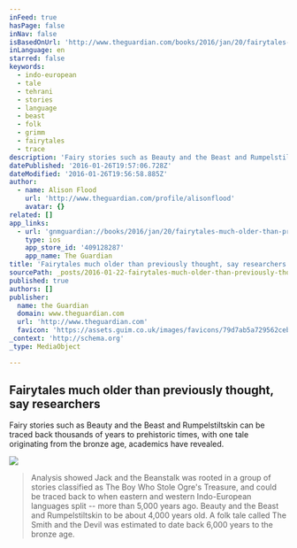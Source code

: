 ```yaml
---
inFeed: true
hasPage: false
inNav: false
isBasedOnUrl: 'http://www.theguardian.com/books/2016/jan/20/fairytales-much-older-than-previously-thought-say-researchers?CMP=fb_a-culture_b-gdnculture'
inLanguage: en
starred: false
keywords:
  - indo-european
  - tale
  - tehrani
  - stories
  - language
  - beast
  - folk
  - grimm
  - fairytales
  - trace
description: 'Fairy stories such as Beauty and the Beast and Rumpelstiltskin can be traced back thousands of years to prehistoric times, with one tale originating from the bronze age, academics have revealed.'
datePublished: '2016-01-26T19:57:06.728Z'
dateModified: '2016-01-26T19:56:58.885Z'
author:
  - name: Alison Flood
    url: 'http://www.theguardian.com/profile/alisonflood'
    avatar: {}
related: []
app_links:
  - url: 'gnmguardian://books/2016/jan/20/fairytales-much-older-than-previously-thought-say-researchers?contenttype=Article&source=applinks'
    type: ios
    app_store_id: '409128287'
    app_name: The Guardian
title: 'Fairytales much older than previously thought, say researchers'
sourcePath: _posts/2016-01-22-fairytales-much-older-than-previously-thought-say-researche.md
published: true
authors: []
publisher:
  name: the Guardian
  domain: www.theguardian.com
  url: 'http://www.theguardian.com'
  favicon: 'https://assets.guim.co.uk/images/favicons/79d7ab5a729562cebca9c6a13c324f0e/32x32.ico'
_context: 'http://schema.org'
_type: MediaObject

---
```

<article style=""><h1>Fairytales much older than previously thought, say researchers</h1><p>Fairy stories such as Beauty and the Beast and Rumpelstiltskin can be traced back thousands of years to prehistoric times, with one tale originating from the bronze age, academics have revealed.</p><img src="https://i.guim.co.uk/img/media/c7115f7078b7a21b341a0028ce64ebbb729b2608/0_415_1343_806/master/1343.jpg?w=1200&amp;q=85&amp;auto=format&amp;sharp=10&amp;s=da831e7fb3cb7525fdaa71987c47229f" /></article>

> Analysis showed Jack and the Beanstalk was rooted in a group of stories classified as The Boy Who Stole Ogre's Treasure, and could be traced back to when eastern and western Indo-European languages split -- more than 5,000 years ago. Beauty and the Beast and Rumpelstiltskin to be about 4,000 years old. A folk tale called The Smith and the Devil was estimated to date back 6,000 years to the bronze age.